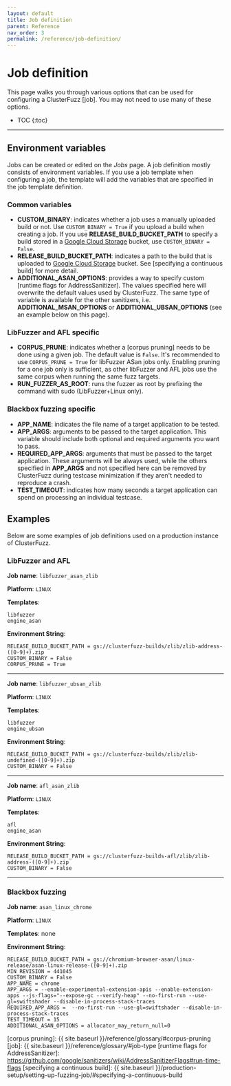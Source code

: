 ```yaml
---
layout: default
title: Job definition
parent: Reference
nav_order: 3
permalink: /reference/job-definition/
---
```


# Job definition

This page walks you through various options that can be used for configuring a
ClusterFuzz [job]. You may not need to use many of these options.

- TOC
{:toc}
---

## Environment variables

Jobs can be created or edited on the *Jobs* page. A job definition mostly
consists of environment variables. If you use a job template when configuring a
job, the template will add the variables that are specified in the job template
definition.

### Common variables

* **CUSTOM_BINARY**: indicates whether a job uses a manually uploaded build or
  not. Use `CUSTOM_BINARY = True` if you upload a build when creating a job. If
  you use **RELEASE_BUILD_BUCKET_PATH** to specify a build stored in a [Google
  Cloud Storage] bucket, use `CUSTOM_BINARY = False`.
* **RELEASE_BUILD_BUCKET_PATH**: indicates a path to the build that is uploaded
  to [Google Cloud Storage] bucket. See [specifying a continuous build] for more
  detail.
* **ADDITIONAL_ASAN_OPTIONS**: provides a way to specify custom [runtime flags
  for AddressSanitizer]. The values specified here will overwrite the default
  values used by ClusterFuzz. The same type of variable is available for the
  other sanitizers, i.e. **ADDITIONAL_MSAN_OPTIONS** or
  **ADDITIONAL_UBSAN_OPTIONS** (see an example below on this page).

### LibFuzzer and AFL specific

* **CORPUS_PRUNE**: indicates whether a [corpus pruning] needs to be done using
  a given job. The default value is `False`. It's recommended to use
  `CORPUS_PRUNE = True` for libFuzzer ASan jobs only. Enabling pruning for a one
  job only is sufficient, as other libFuzzer and AFL jobs use the same corpus
  when running the same fuzz targets.
* **RUN_FUZZER_AS_ROOT**: runs the fuzzer as root by prefixing the command with
  sudo (LibFuzzer+Linux only).

### Blackbox fuzzing specific

* **APP_NAME**: indicates the file name of a target application to be tested.
* **APP_ARGS**: arguments to be passed to the target application. This variable
  should include both optional and required arguments you want to pass.
* **REQUIRED_APP_ARGS**: arguments that must be passed to the target
  application. These arguments will be always used, while the others specified
  in **APP_ARGS** and not specified here can be removed by ClusterFuzz during
  testcase minimization if they aren't needed to reproduce a crash.
* **TEST_TIMEOUT**: indicates how many seconds a target application can spend on
  processing an individual testcase.

## Examples
Below are some examples of job definitions used on a production instance of
ClusterFuzz.

### LibFuzzer and AFL

**Job name**: `libfuzzer_asan_zlib`

**Platform**: `LINUX`

**Templates**:

```
libfuzzer
engine_asan
```

**Environment String**:

```
RELEASE_BUILD_BUCKET_PATH = gs://clusterfuzz-builds/zlib/zlib-address-([0-9]+).zip
CUSTOM_BINARY = False
CORPUS_PRUNE = True
```

---

**Job name**: `libfuzzer_ubsan_zlib`

**Platform**: `LINUX`

**Templates**:

```
libfuzzer
engine_ubsan
```

**Environment String**:

```
RELEASE_BUILD_BUCKET_PATH = gs://clusterfuzz-builds/zlib/zlib-undefined-([0-9]+).zip
CUSTOM_BINARY = False
```

---

**Job name**: `afl_asan_zlib`

**Platform**: `LINUX`

**Templates**:

```
afl
engine_asan
```

**Environment String**:

```
RELEASE_BUILD_BUCKET_PATH = gs://clusterfuzz-builds-afl/zlib/zlib-address-([0-9]+).zip
CUSTOM_BINARY = False
```

---

### Blackbox fuzzing

**Job name**: `asan_linux_chrome`

**Platform**: `LINUX`

**Templates**: none

**Environment String**:

```
RELEASE_BUILD_BUCKET_PATH = gs://chromium-browser-asan/linux-release/asan-linux-release-([0-9]+).zip
MIN_REVISION = 441045
CUSTOM_BINARY = False
APP_NAME = chrome
APP_ARGS = --enable-experimental-extension-apis --enable-extension-apps --js-flags="--expose-gc --verify-heap" --no-first-run --use-gl=swiftshader --disable-in-process-stack-traces
REQUIRED_APP_ARGS =  --no-first-run --use-gl=swiftshader --disable-in-process-stack-traces
TEST_TIMEOUT = 15
ADDITIONAL_ASAN_OPTIONS = allocator_may_return_null=0
```

[Google Cloud Storage]: https://cloud.google.com/storage/
[corpus pruning]: {{ site.baseurl }}/reference/glossary/#corpus-pruning
[job]: {{ site.baseurl }}/reference/glossary/#job-type
[runtime flags for AddressSanitizer]: https://github.com/google/sanitizers/wiki/AddressSanitizerFlags#run-time-flags
[specifying a continuous build]: {{ site.baseurl }}/production-setup/setting-up-fuzzing-job/#specifying-a-continuous-build
